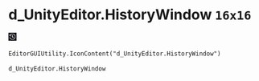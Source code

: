 # d_UnityEditor.HistoryWindow `16x16`
<img src="/img/d_UnityEditor.HistoryWindow.png" width=16 height=16>

``` CSharp
EditorGUIUtility.IconContent("d_UnityEditor.HistoryWindow")
```
```
d_UnityEditor.HistoryWindow
```
